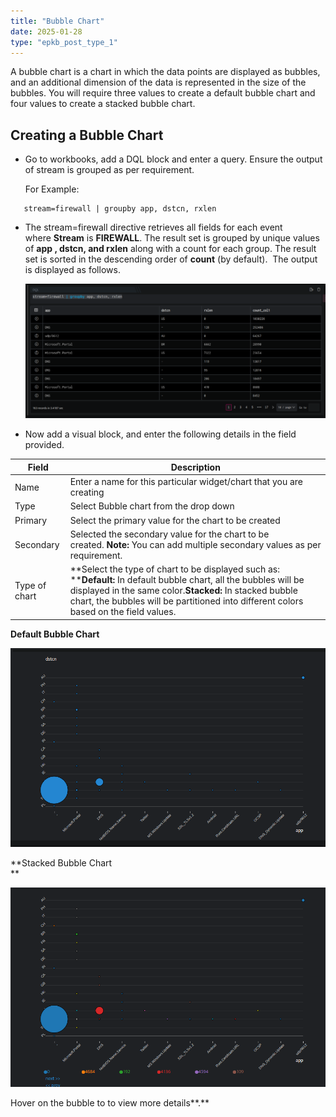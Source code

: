 ```yaml
---
title: "Bubble Chart"
date: 2025-01-28
type: "epkb_post_type_1"
---
```


  
A bubble chart is a chart in which the data points are displayed as bubbles, and an additional dimension of the data is represented in the size of the bubbles. You will require three values to create a default bubble chart and four values to create a stacked bubble chart.

## **Creating a Bubble Chart**

- Go to workbooks, add a DQL block and enter a query. Ensure the output of stream is grouped as per requirement.  
      
    For Example:

```
   stream=firewall | groupby app, dstcn, rxlen
```

- The stream=firewall directive retrieves all fields for each event where **Stream** is **FIREWALL**. The result set is grouped by unique values of **app , dstcn, and rxlen** along with a count for each group. The result set is sorted in the descending order of **count** (by default).  The output is displayed as follows.  
      
    ![](./images-Bubble%20Chart/Bubble-Chart-1.webp)  
      
    

- Now add a visual block, and enter the following details in the field provided.

| **Field** | **Description** |
| --- | --- |
| Name  | Enter a name for this particular widget/chart that you are creating |
| Type  | Select Bubble chart from the drop down |
| Primary | Select the primary value for the chart to be created |
| Secondary | Selected the secondary value for the chart to be created. **Note:** You can add multiple secondary values as per requirement.  |
| Type of chart | **Select the type of chart to be displayed such as:   ****Default:** In default bubble chart, all the bubbles will be displayed in the same color.**Stacked:** In stacked bubble chart, the bubbles will be partitioned into different colors based on the field values. |

  
**Default Bubble Chart**

![](./images-Bubble%20Chart/Bubble-Chart-2.webp)

  
**Stacked Bubble Chart  
**

![](./images-Bubble%20Chart/Bubble-Chart-3.webp)

  
Hover on the bubble to to view more details**.**
